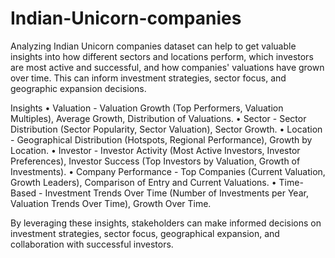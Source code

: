 # Indian-Unicorn-companies
Analyzing Indian Unicorn companies dataset can help to get valuable insights into how different sectors and locations perform, which investors are most active and successful, and how companies' valuations have grown over time. This can inform investment strategies, sector focus, and geographic expansion decisions.

Insights
•	Valuation - Valuation Growth (Top Performers, Valuation Multiples), Average Growth, Distribution of Valuations.
• Sector - Sector Distribution (Sector Popularity, Sector Valuation), Sector Growth.
•	Location - Geographical Distribution (Hotspots, Regional Performance), Growth by Location.
• Investor - Investor Activity (Most Active Investors, Investor Preferences), Investor Success (Top Investors by Valuation, Growth of Investments).
• Company Performance - Top Companies (Current Valuation, Growth Leaders), Comparison of Entry and Current Valuations.
• Time-Based - Investment Trends Over Time (Number of Investments per Year, Valuation Trends Over Time), Growth Over Time.

By leveraging these insights, stakeholders can make informed decisions on investment strategies, sector focus, geographical expansion, and collaboration with successful investors.
